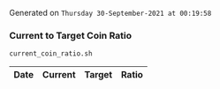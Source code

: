 Generated on `Thursday 30-September-2021 at 00:19:58`

### Current to Target Coin Ratio
`current_coin_ratio.sh`

Date|Current|Target|Ratio
---|---|---|---
